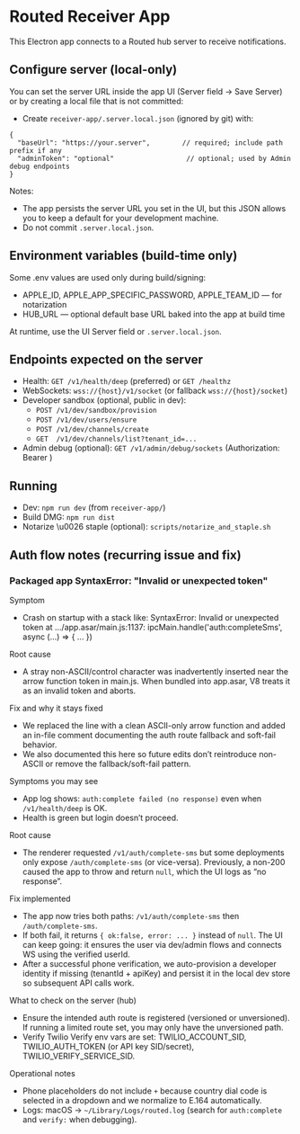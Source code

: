 # Routed Receiver App

This Electron app connects to a Routed hub server to receive notifications.

## Configure server (local-only)

You can set the server URL inside the app UI (Server field → Save Server) or by creating a local file that is not committed:

- Create `receiver-app/.server.local.json` (ignored by git) with:

```
{
  "baseUrl": "https://your.server",        // required; include path prefix if any
  "adminToken": "optional"                  // optional; used by Admin debug endpoints
}
```

Notes:
- The app persists the server URL you set in the UI, but this JSON allows you to keep a default for your development machine.
- Do not commit `.server.local.json`.

## Environment variables (build-time only)

Some .env values are used only during build/signing:
- APPLE_ID, APPLE_APP_SPECIFIC_PASSWORD, APPLE_TEAM_ID — for notarization
- HUB_URL — optional default base URL baked into the app at build time

At runtime, use the UI Server field or `.server.local.json`.

## Endpoints expected on the server
- Health: `GET /v1/health/deep` (preferred) or `GET /healthz`
- WebSockets: `wss://{host}/v1/socket` (or fallback `wss://{host}/socket`)
- Developer sandbox (optional, public in dev):
  - `POST /v1/dev/sandbox/provision`
  - `POST /v1/dev/users/ensure`
  - `POST /v1/dev/channels/create`
  - `GET  /v1/dev/channels/list?tenant_id=...`
- Admin debug (optional): `GET /v1/admin/debug/sockets` (Authorization: Bearer <adminToken>)

## Running
- Dev: `npm run dev` (from `receiver-app/`)
- Build DMG: `npm run dist`
- Notarize \u0026 staple (optional): `scripts/notarize_and_staple.sh`

## Auth flow notes (recurring issue and fix)

### Packaged app SyntaxError: "Invalid or unexpected token"

Symptom
- Crash on startup with a stack like:
  SyntaxError: Invalid or unexpected token
  at .../app.asar/main.js:1137: ipcMain.handle('auth:completeSms', async (...) => { ... })

Root cause
- A stray non-ASCII/control character was inadvertently inserted near the arrow function token in main.js. When bundled into app.asar, V8 treats it as an invalid token and aborts.

Fix and why it stays fixed
- We replaced the line with a clean ASCII-only arrow function and added an in-file comment documenting the auth route fallback and soft-fail behavior.
- We also documented this here so future edits don’t reintroduce non-ASCII or remove the fallback/soft-fail pattern.

Symptoms you may see
- App log shows: `auth:complete failed (no response)` even when `/v1/health/deep` is OK.
- Health is green but login doesn’t proceed.

Root cause
- The renderer requested `/v1/auth/complete-sms` but some deployments only expose `/auth/complete-sms` (or vice-versa). Previously, a non-200 caused the app to throw and return `null`, which the UI logs as “no response”.

Fix implemented
- The app now tries both paths: `/v1/auth/complete-sms` then `/auth/complete-sms`.
- If both fail, it returns `{ ok:false, error: ... }` instead of `null`. The UI can keep going: it ensures the user via dev/admin flows and connects WS using the verified userId.
- After a successful phone verification, we auto-provision a developer identity if missing (tenantId + apiKey) and persist it in the local dev store so subsequent API calls work.

What to check on the server (hub)
- Ensure the intended auth route is registered (versioned or unversioned). If running a limited route set, you may only have the unversioned path.
- Verify Twilio Verify env vars are set: TWILIO_ACCOUNT_SID, TWILIO_AUTH_TOKEN (or API key SID/secret), TWILIO_VERIFY_SERVICE_SID.

Operational notes
- Phone placeholders do not include `+` because country dial code is selected in a dropdown and we normalize to E.164 automatically.
- Logs: macOS → `~/Library/Logs/routed.log` (search for `auth:complete` and `verify:` when debugging).


